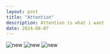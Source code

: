 ```yaml
---
layout: post
title: "Attention"
description: Attention is what i want
date: 2024-08-07
---
```

![new](https://cdn.mhns.co.kr/news/photo/202208/532620_645124_459.png)
![new](https://cdn.hankyung.com/photo/202208/2022080814522509256d3244b4fed182172185139.jpg)
![new](https://ext.fmkorea.com/files/attach/new4/20240404/6885047140_4477817_2664e1158ae7b58674b6e0eefca3664b.jpg)